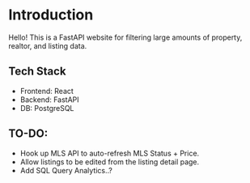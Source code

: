 # Introduction
Hello! This is a FastAPI website for filtering
large amounts of property, realtor, and listing data.

## Tech Stack
- Frontend: React
- Backend: FastAPI
- DB: PostgreSQL

## TO-DO:
- Hook up MLS API to auto-refresh MLS Status + Price.
- Allow listings to be edited from the listing detail
page.
- Add SQL Query Analytics..?